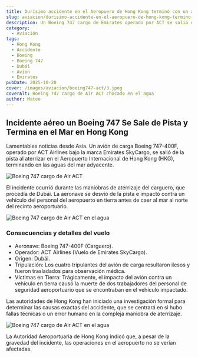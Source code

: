 ```yaml
---
title: Durísimo accidente en el Aeropuero de Hong Kong terminó con un avion en el agua
slug: aviacion/durisimo-accidente-en-el-aeropuero-de-hong-kong-termino-con-una-vion-en-el-agua
description: Un Boeing 747 cargo de Emirates operado por ACT se salió de la pista y terminó en el agua. 
category:
  - Aviación
tags:
  - Hong Kong
  - Accidente
  - Boeing
  - Boeing 747
  - Dubái
  - Avion
  - Emirates
pubDate: 2025-10-20
cover: /images/aviacion/boeing747-act/3.jpeg
coverAlt: Boeing 747 cargo de Air ACT chocado en el agua
author: Mateo
---
```


## Incidente aéreo un Boeing 747 Se Sale de Pista y Termina en el Mar en Hong Kong

Lamentables noticias desde Asia. Un avión de carga Boeing 747-400F, operado por ACT Airlines bajo la marca Emirates SkyCargo, se salió de la pista al aterrizar en el Aeropuerto Internacional de Hong Kong (HKG), terminando en las aguas del mar adyacente.

![Boeing 747 cargo de Air ACT](/images/aviacion/boeing747-act/2.jpeg)

El incidente ocurrió durante las maniobras de aterrizaje del carguero, que procedía de Dubái. La aeronave se desvió de la pista e impactó contra un vehículo del personal del aeropuerto en tierra antes de caer al mar al norte del recinto aeroportuario.

![Boeing 747 cargo de Air ACT en el agua](/images/aviacion/boeing747-act/G3p6em3WMAAPNcU.jpeg)

### Consecuencias y detalles del vuelo

* Aeronave: Boeing 747-400F (Carguero).
* Operador: ACT Airlines (Vuelo de Emirates SkyCargo).
* Origen: Dubái.
* Tripulación: Los cuatro tripulantes del avión de carga resultaron ilesos y fueron trasladados para observación médica.
* Víctimas en Tierra: Trágicamente, el impacto del avión contra un vehículo en tierra causó la muerte de dos trabajadores del personal de seguridad aeroportuario que se encontraban en el vehículo impactado.

Las autoridades de Hong Kong han iniciado una investigación formal para determinar las causas exactas del accidente, que se centrará en si hubo fallas técnicas o un error humano en la compleja maniobra de aterrizaje.

![Boeing 747 cargo de Air ACT en el agua](/images/aviacion/boeing747-act/1.jpeg)

La Autoridad Aeroportuaria de Hong Kong indicó que, a pesar de la gravedad del incidente, las operaciones en el aeropuerto no se verían afectadas.
